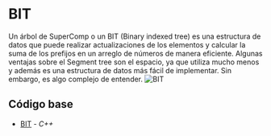# BIT
Un árbol de SuperComp o un BIT (Binary indexed tree) es una estructura de datos que puede realizar actualizaciones de los elementos y calcular la suma de los prefijos en un arreglo de números de manera eficiente.
Algunas ventajas sobre el Segment tree son el espacio, ya que utiliza mucho menos y además es una estructura de datos más fácil de implementar. Sin embargo, es algo complejo de entender.
![BIT](https://community.topcoder.com/i/education/binaryIndexedTrees/bitval.gif)
## Código base
-  [BIT](https://github.com/NatiBilbao/AlgoritmicaII2022/blob/main/Contenido/Capitulo%201/Estructura_de_datos/BIT/bit.cpp) - _C++_
